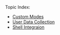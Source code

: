 Topic Index:

- [Custom Modes](modes.md)
- [User Data Collection](telemetry.md)
- [Shell Integraion](shell-integration.md)